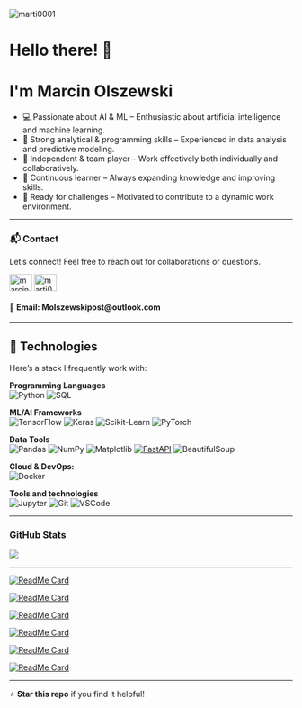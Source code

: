 <p align="left"> <img src="https://komarev.com/ghpvc/?username=marti0001&label=Profile%20views&color=0e75b6&style=flat" alt="marti0001" /> </p>

# **Hello there! 👋**  
# I'm  **Marcin Olszewski**


- 💻 Passionate about AI & ML – Enthusiastic about artificial intelligence and machine learning.
- 📖 Strong analytical & programming skills – Experienced in data analysis and predictive modeling.
- 👯 Independent & team player – Work effectively both individually and collaboratively.
- 🔭 Continuous learner – Always expanding knowledge and improving skills.
- 🎯 Ready for challenges – Motivated to contribute to a dynamic work environment.
---


<h3 align="left"> 📬 Contact</h3>
<p align="left">Let’s connect! Feel free to reach out for collaborations or questions. <p>
<a href="https://linkedin.com/in/marcin-olszewski95" target="blank"><img align="center" src="https://raw.githubusercontent.com/rahuldkjain/github-profile-readme-generator/master/src/images/icons/Social/linked-in-alt.svg" alt="marcin-olszewski95" height="30" width="40" /></a>
<a href="https://kaggle.com/marti0" target="blank"><img align="center" src="https://raw.githubusercontent.com/rahuldkjain/github-profile-readme-generator/master/src/images/icons/Social/kaggle.svg" alt="marti0" height="30" width="40" /></a>
</p>


<h4 align="left"> 📧 Email:  Molszewskipost@outlook.com</h3>


---

## 🚀 Technologies  

Here’s a stack I frequently work with:  

**Programming Languages**  
![Python](https://img.shields.io/badge/Python-✓-green?3776AB?logo=python&logoColor=white)
![SQL](https://img.shields.io/badge/SQL-✓-green?4479A1?logo=mysql&logoColor=white)

**ML/AI Frameworks**  
![TensorFlow](https://img.shields.io/badge/TensorFlow-✓-green?FF6F00?logo=tensorflow&logoColor=white)
![Keras](https://img.shields.io/badge/Keras-✓-green?D00000?logo=keras&logoColor=white)
![Scikit-Learn](https://img.shields.io/badge/Scikit-✓-green?F7931E?logo=scikit-learn&logoColor=white)
![PyTorch](https://img.shields.io/badge/PyTorch-✓-green?F7931E?logo=PyTorch&logoColor=white)

**Data Tools**  
![Pandas](https://img.shields.io/badge/Pandas-✓-green?150458?logo=pandas&logoColor=white)
![NumPy](https://img.shields.io/badge/NumPy-✓-green?013243?logo=numpy&logoColor=white)
![Matplotlib](https://img.shields.io/badge/Matplotlib-✓-green?11557C?logo=matplotlib&logoColor=white)
[![FastAPI](https://img.shields.io/badge/FastAPI-✓-green?logo=fastapi)](https://fastapi.tiangolo.com/)
![BeautifulSoup](https://img.shields.io/badge/BeautifulSoup-✓-green?11557C?logo=matplotlib&logoColor=white)

**Cloud & DevOps:**  
![Docker](https://img.shields.io/badge/Docker-✓-green?F05032?logo=docker&logoColor=white)

**Tools and technologies**  
![Jupyter](https://img.shields.io/badge/Jupyter-✓-green?F37626?logo=jupyter&logoColor=white)
![Git](https://img.shields.io/badge/Git-✓-green?F05032?logo=git&logoColor=white)
![VSCode](https://img.shields.io/badge/VSCode-✓-green?F05032?logo=docker&logoColor=white)

---

### GitHub Stats

<a href="#">
<img align="center" src="https://github-readme-stats.vercel.app/api/top-langs/?username=marti0001&theme=dark&hide_langs_below=1" />
</a>

---
[![ReadMe Card](https://github-readme-stats.vercel.app/api/pin/?username=marti0001&repo=Language_Detection&theme=dark)](https://github.com/marti0001/Language_Detection)

[![ReadMe Card](https://github-readme-stats.vercel.app/api/pin/?username=marti0001&repo=MNIST-Digit-Classification&theme=dark)](https://github.com/marti0001/MNIST-Digit-Classification)

[![ReadMe Card](https://github-readme-stats.vercel.app/api/pin/?username=marti0001&repo=Image_classifier_ResNet50&theme=dark)](https://github.com/marti0001/Image_classifier_ResNet50)

[![ReadMe Card](https://github-readme-stats.vercel.app/api/pin/?username=marti0001&repo=Spaceship_Titanic&theme=dark)](https://github.com/marti0001/Spaceship_Titanic)

[![ReadMe Card](https://github-readme-stats.vercel.app/api/pin/?username=marti0001&repo=Movie_Recommendation_System_TF-IDF&theme=dark)](https://github.com/marti0001/Movie_Recommendation_System_TF-IDF)

[![ReadMe Card](https://github-readme-stats.vercel.app/api/pin/?username=marti0001&repo=House-Prices&theme=dark)](https://github.com/marti0001/House-Prices)


---

⭐ **Star this repo** if you find it helpful!  

